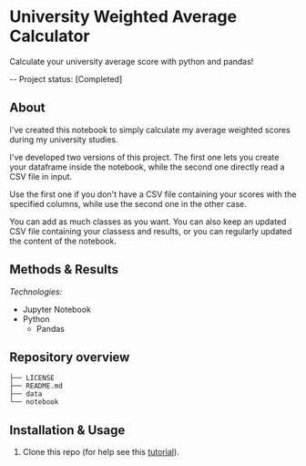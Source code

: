 # University Weighted Average Calculator

Calculate your university average score with python and pandas!

-- Project status: [Completed]

## About

I've created this notebook to simply calculate my average weighted scores during my university studies.

I've developed two versions of this project. The first one lets you create your dataframe inside the notebook, while the second one directly read a CSV file in input.

Use the first one if you don't have a CSV file containing your scores with the specified columns, while use the second one in the other case.

You can add as much classes as you want. You can also keep an updated CSV file containing your classess and results, or you can regularly updated the content of the notebook.

## Methods & Results

_Technologies:_
- Jupyter Notebook
- Python
  - Pandas

## Repository overview

```
├── LICENSE
├── README.md
├── data
└── notebook
```

## Installation & Usage

1. Clone this repo (for help see this [tutorial](https://help.github.com/articles/cloning-a-repository/)).